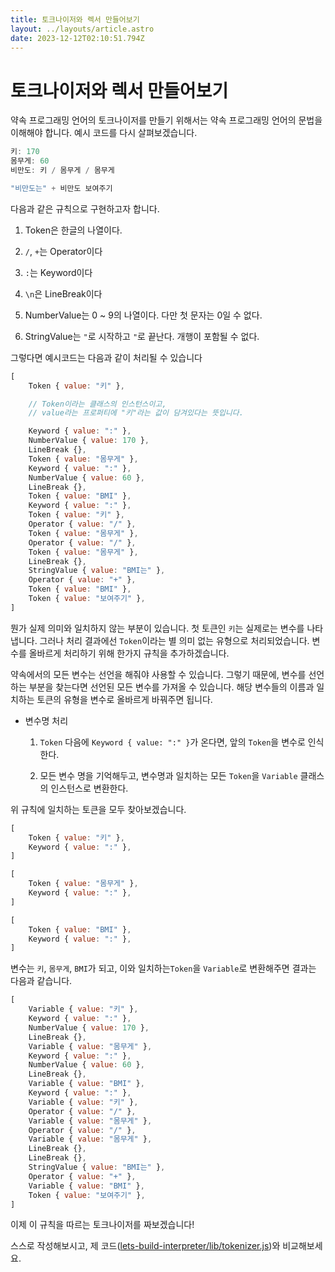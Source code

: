 ```yaml
---
title: 토크나이저와 렉서 만들어보기
layout: ../layouts/article.astro
date: 2023-12-12T02:10:51.794Z
---
```

# 토크나이저와 렉서 만들어보기

약속 프로그래밍 언어의 토크나이저를 만들기 위해서는 약속 프로그래밍 언어의 문법을 이해해야 합니다. 예시 코드를 다시 살펴보겠습니다.

```javascript
키: 170
몸무게: 60
비만도: 키 / 몸무게 / 몸무게

"비만도는" + 비만도 보여주기
```

다음과 같은 규칙으로 구현하고자 합니다.

1. Token은 한글의 나열이다.

2. `/`, `+`는 Operator이다

3. `:`는 Keyword이다

4. `\n`은 LineBreak이다

5. NumberValue는 0 \~ 9의 나열이다. 다만 첫 문자는 0일 수 없다.

6. StringValue는 `"`로 시작하고 `"`로 끝난다. 개행이 포함될 수 없다.

그렇다면 예시코드는 다음과 같이 처리될 수 있습니다

```javascript
[
    Token { value: "키" },

    // Token이라는 클래스의 인스턴스이고,
    // value라는 프로퍼티에 "키"라는 값이 담겨있다는 뜻입니다.

    Keyword { value: ":" },
    NumberValue { value: 170 },
    LineBreak {},
    Token { value: "몸무게" },
    Keyword { value: ":" },
    NumberValue { value: 60 },
    LineBreak {},
    Token { value: "BMI" },
    Keyword { value: ":" },
    Token { value: "키" },
    Operator { value: "/" },
    Token { value: "몸무게" },
    Operator { value: "/" },
    Token { value: "몸무게" },
    LineBreak {},
    StringValue { value: "BMI는" },
    Operator { value: "+" },
    Token { value: "BMI" },
    Token { value: "보여주기" },
]
```

뭔가 실제 의미와 일치하지 않는 부분이 있습니다. 첫 토큰인 `키`는 실제로는 변수를 나타냅니다. 그러나 처리 결과에선 `Token`이라는 별 의미 없는 유형으로 처리되었습니다. 변수를 올바르게 처리하기 위해 한가지 규칙을 추가하겠습니다.

약속에서의 모든 변수는 선언을 해줘야 사용할 수 있습니다. 그렇기 때문에, 변수를 선언하는 부분을 찾는다면 선언된 모든 변수를 가져올 수 있습니다. 해당 변수들의 이름과 일치하는 토큰의 유형을 변수로 올바르게 바꿔주면 됩니다.

* 변수명 처리

  1. `Token` 다음에 `Keyword { value: ":" }`가 온다면, 앞의 `Token`을 변수로 인식한다.

  2. 모든 변수 명을 기억해두고, 변수명과 일치하는 모든 `Token`을 `Variable` 클래스의 인스턴스로 변환한다.

위 규칙에 일치하는 토큰을 모두 찾아보겠습니다.

```javascript
[
    Token { value: "키" },
    Keyword { value: ":" },
]
```

```javascript
[
    Token { value: "몸무게" },
    Keyword { value: ":" },
]
```

```javascript
[
    Token { value: "BMI" },
    Keyword { value: ":" },
]
```

변수는 `키`, `몸무게`, `BMI`가 되고, 이와 일치하는`Token`을 `Variable`로 변환해주면 결과는 다음과 같습니다.

```javascript
[
    Variable { value: "키" },
    Keyword { value: ":" },
    NumberValue { value: 170 },
    LineBreak {},
    Variable { value: "몸무게" },
    Keyword { value: ":" },
    NumberValue { value: 60 },
    LineBreak {},
    Variable { value: "BMI" },
    Keyword { value: ":" },
    Variable { value: "키" },
    Operator { value: "/" },
    Variable { value: "몸무게" },
    Operator { value: "/" },
    Variable { value: "몸무게" },
    LineBreak {},
    LineBreak {},
    StringValue { value: "BMI는" },
    Operator { value: "+" },
    Variable { value: "BMI" },
    Token { value: "보여주기" },
]
```

이제 이 규칙을 따르는 토크나이저를 짜보겠습니다!

스스로 작성해보시고, 제 코드([lets-build-interpreter/lib/tokenizer.js](https://github.com/rycont/lets-build-interpreter/blob/main/lib/tokenizer.js))와 비교해보세요.
